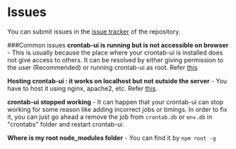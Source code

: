 Issues
======

You can submit issues in the [issue tracker](https://github.com/alseambusher/crontab-ui/issues) of the repository.

###Common issues
__crontab-ui is running but is not accessible on browser__ - 
This is usually because the place where your crontab-ui is installed does not give access to others. It can be resolved by either giving permission to the user (Recommended) or running crontab-ui as root. Refer [this](https://github.com/alseambusher/crontab-ui/issues/8)

__Hosting crontab-ui : it works on localhost but not outside the server__ - You have to host it using nginx, apache2, etc. Refer [this](nginx.md).

__crontab-ui stopped working__ - It can happen that your crontab-ui can stop working for some reason like adding incorrect jobs or timings. In order to fix it, you can just go ahead a remove the job from `crontab.db` or `env.db` in "crontabs" folder and restart crontab-ui.

__Where is my root node_modules folder__ - You can find it by `npm root -g`
